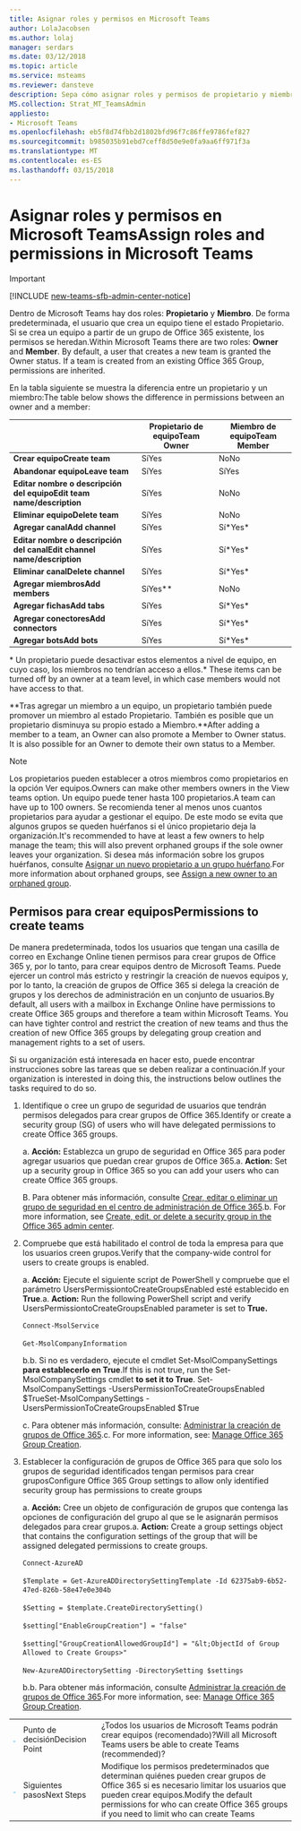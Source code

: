 ```yaml
---
title: Asignar roles y permisos en Microsoft Teams
author: LolaJacobsen
ms.author: lolaj
manager: serdars
ms.date: 03/12/2018
ms.topic: article
ms.service: msteams
ms.reviewer: dansteve
description: Sepa cómo asignar roles y permisos de propietario y miembro de equipo en Microsoft Teams, incluidos permisos para crear equipos.
MS.collection: Strat_MT_TeamsAdmin
appliesto:
- Microsoft Teams
ms.openlocfilehash: eb5f8d74fbb2d1802bfd96f7c86ffe9786fef827
ms.sourcegitcommit: b985035b91ebd7ceff8d50e9e0fa9aa6ff971f3a
ms.translationtype: MT
ms.contentlocale: es-ES
ms.lasthandoff: 03/15/2018
---
```

<a name="assign-roles-and-permissions-in-microsoft-teams"></a><span data-ttu-id="98156-103">Asignar roles y permisos en Microsoft Teams</span><span class="sxs-lookup"><span data-stu-id="98156-103">Assign roles and permissions in Microsoft Teams</span></span>
===============================================

> [!IMPORTANT]
> [!INCLUDE [new-teams-sfb-admin-center-notice](includes/new-teams-sfb-admin-center-notice.md)]

<span data-ttu-id="98156-p101">Dentro de Microsoft Teams hay dos roles: **Propietario** y **Miembro**. De forma predeterminada, el usuario que crea un equipo tiene el estado Propietario. Si se crea un equipo a partir de un grupo de Office 365 existente, los permisos se heredan.</span><span class="sxs-lookup"><span data-stu-id="98156-p101">Within Microsoft Teams there are two roles: **Owner** and **Member**. By default, a user that creates a new team is granted the Owner status. If a team is created from an existing Office 365 Group, permissions are inherited.</span></span>

<span data-ttu-id="98156-107">En la tabla siguiente se muestra la diferencia entre un propietario y un miembro:</span><span class="sxs-lookup"><span data-stu-id="98156-107">The table below shows the difference in permissions between an owner and a member:</span></span>

|  |<span data-ttu-id="98156-108">Propietario de equipo</span><span class="sxs-lookup"><span data-stu-id="98156-108">Team Owner</span></span>  |<span data-ttu-id="98156-109">Miembro de equipo</span><span class="sxs-lookup"><span data-stu-id="98156-109">Team Member</span></span>  |
|---------|---------|---------|
|<span data-ttu-id="98156-110">**Crear equipo**</span><span class="sxs-lookup"><span data-stu-id="98156-110">**Create team**</span></span>     |<span data-ttu-id="98156-111">Sí</span><span class="sxs-lookup"><span data-stu-id="98156-111">Yes</span></span>        |<span data-ttu-id="98156-112">No</span><span class="sxs-lookup"><span data-stu-id="98156-112">No</span></span>         |
|<span data-ttu-id="98156-113">**Abandonar equipo**</span><span class="sxs-lookup"><span data-stu-id="98156-113">**Leave team**</span></span>     |<span data-ttu-id="98156-114">Sí</span><span class="sxs-lookup"><span data-stu-id="98156-114">Yes</span></span>         |<span data-ttu-id="98156-115">Sí</span><span class="sxs-lookup"><span data-stu-id="98156-115">Yes</span></span>         |
|<span data-ttu-id="98156-116">**Editar nombre o descripción del equipo**</span><span class="sxs-lookup"><span data-stu-id="98156-116">**Edit team name/description**</span></span>      |<span data-ttu-id="98156-117">Sí</span><span class="sxs-lookup"><span data-stu-id="98156-117">Yes</span></span>         |<span data-ttu-id="98156-118">No</span><span class="sxs-lookup"><span data-stu-id="98156-118">No</span></span>         |
|<span data-ttu-id="98156-119">**Eliminar equipo**</span><span class="sxs-lookup"><span data-stu-id="98156-119">**Delete team**</span></span>      |<span data-ttu-id="98156-120">Sí</span><span class="sxs-lookup"><span data-stu-id="98156-120">Yes</span></span>         |<span data-ttu-id="98156-121">No</span><span class="sxs-lookup"><span data-stu-id="98156-121">No</span></span>         |
|<span data-ttu-id="98156-122">**Agregar canal**</span><span class="sxs-lookup"><span data-stu-id="98156-122">**Add channel**</span></span>      |<span data-ttu-id="98156-123">Sí</span><span class="sxs-lookup"><span data-stu-id="98156-123">Yes</span></span>         |<span data-ttu-id="98156-124">Sí\*</span><span class="sxs-lookup"><span data-stu-id="98156-124">Yes\*</span></span>         |
|<span data-ttu-id="98156-125">**Editar nombre o descripción del canal**</span><span class="sxs-lookup"><span data-stu-id="98156-125">**Edit channel name/description**</span></span>      |<span data-ttu-id="98156-126">Sí</span><span class="sxs-lookup"><span data-stu-id="98156-126">Yes</span></span>         |<span data-ttu-id="98156-127">Sí\*</span><span class="sxs-lookup"><span data-stu-id="98156-127">Yes\*</span></span>         |
|<span data-ttu-id="98156-128">**Eliminar canal**</span><span class="sxs-lookup"><span data-stu-id="98156-128">**Delete channel**</span></span>      |<span data-ttu-id="98156-129">Sí</span><span class="sxs-lookup"><span data-stu-id="98156-129">Yes</span></span>         |<span data-ttu-id="98156-130">Sí\*</span><span class="sxs-lookup"><span data-stu-id="98156-130">Yes\*</span></span>         |
|<span data-ttu-id="98156-131">**Agregar miembros**</span><span class="sxs-lookup"><span data-stu-id="98156-131">**Add members**</span></span>      |<span data-ttu-id="98156-132">Sí</span><span class="sxs-lookup"><span data-stu-id="98156-132">Yes**</span></span>         |<span data-ttu-id="98156-133">No</span><span class="sxs-lookup"><span data-stu-id="98156-133">No</span></span>         |
|<span data-ttu-id="98156-134">**Agregar fichas**</span><span class="sxs-lookup"><span data-stu-id="98156-134">**Add tabs**</span></span>      |<span data-ttu-id="98156-135">Sí</span><span class="sxs-lookup"><span data-stu-id="98156-135">Yes</span></span>         |<span data-ttu-id="98156-136">Sí\*</span><span class="sxs-lookup"><span data-stu-id="98156-136">Yes\*</span></span>         |
|<span data-ttu-id="98156-137">**Agregar conectores**</span><span class="sxs-lookup"><span data-stu-id="98156-137">**Add connectors**</span></span>      |<span data-ttu-id="98156-138">Sí</span><span class="sxs-lookup"><span data-stu-id="98156-138">Yes</span></span>         |<span data-ttu-id="98156-139">Sí\*</span><span class="sxs-lookup"><span data-stu-id="98156-139">Yes\*</span></span>         |
|<span data-ttu-id="98156-140">**Agregar bots**</span><span class="sxs-lookup"><span data-stu-id="98156-140">**Add bots**</span></span>      |<span data-ttu-id="98156-141">Sí</span><span class="sxs-lookup"><span data-stu-id="98156-141">Yes</span></span>         |<span data-ttu-id="98156-142">Sí\*</span><span class="sxs-lookup"><span data-stu-id="98156-142">Yes\*</span></span>         |
<span data-ttu-id="98156-143">\* Un propietario puede desactivar estos elementos a nivel de equipo, en cuyo caso, los miembros no tendrían acceso a ellos.</span><span class="sxs-lookup"><span data-stu-id="98156-143">\* These items can be turned off by an owner at a team level, in which case members would not have access to that.</span></span>

<span data-ttu-id="98156-p102">\*\*Tras agregar un miembro a un equipo, un propietario también puede promover un miembro al estado Propietario. También es posible que un propietario disminuya su propio estado a Miembro.</span><span class="sxs-lookup"><span data-stu-id="98156-p102">\*\*After adding a member to a team, an Owner can also promote a Member to Owner status. It is also possible for an Owner to demote their own status to a Member.</span></span>



> [!NOTE]
> <span data-ttu-id="98156-146">Los propietarios pueden establecer a otros miembros como propietarios en la opción Ver equipos.</span><span class="sxs-lookup"><span data-stu-id="98156-146">Owners can make other members owners in the View teams option.</span></span> <span data-ttu-id="98156-147">Un equipo puede tener hasta 100 propietarios.</span><span class="sxs-lookup"><span data-stu-id="98156-147">A team can have up to 100 owners.</span></span> <span data-ttu-id="98156-148">Se recomienda tener al menos unos cuantos propietarios para ayudar a gestionar el equipo. De este modo se evita que algunos grupos se queden huérfanos si el único propietario deja la organización.</span><span class="sxs-lookup"><span data-stu-id="98156-148">It's recommended to have at least a few owners to help manage the team; this will also prevent orphaned groups if the sole owner leaves your organization.</span></span> <span data-ttu-id="98156-149">Si desea más información sobre los grupos huérfanos, consulte [Asignar un nuevo propietario a un grupo huérfano](https://support.office.com/article/Assign-a-new-owner-to-an-orphaned-group-86bb3db6-8857-45d1-95c8-f6d540e45732).</span><span class="sxs-lookup"><span data-stu-id="98156-149">For more information about orphaned groups, see [Assign a new owner to an orphaned group](https://support.office.com/article/Assign-a-new-owner-to-an-orphaned-group-86bb3db6-8857-45d1-95c8-f6d540e45732).</span></span>


<a name="permissions-to-create-teams"></a><span data-ttu-id="98156-150">Permisos para crear equipos</span><span class="sxs-lookup"><span data-stu-id="98156-150">Permissions to create teams</span></span>
---------------------------

<span data-ttu-id="98156-p104">De manera predeterminada, todos los usuarios que tengan una casilla de correo en Exchange Online tienen permisos para crear grupos de Office 365 y, por lo tanto, para crear equipos dentro de Microsoft Teams. Puede ejercer un control más estricto y restringir la creación de nuevos equipos y, por lo tanto, la creación de grupos de Office 365 si delega la creación de grupos y los derechos de administración en un conjunto de usuarios.</span><span class="sxs-lookup"><span data-stu-id="98156-p104">By default, all users with a mailbox in Exchange Online have permissions to create Office 365 groups and therefore a team within Microsoft Teams. You can have tighter control and restrict the creation of new teams and thus the creation of new Office 365 groups by delegating group creation and management rights to a set of users.</span></span>

<span data-ttu-id="98156-153">Si su organización está interesada en hacer esto, puede encontrar instrucciones sobre las tareas que se deben realizar a continuación.</span><span class="sxs-lookup"><span data-stu-id="98156-153">If your organization is interested in doing this, the instructions below outlines the tasks required to do so.</span></span>

1.  <span data-ttu-id="98156-154">Identifique o cree un grupo de seguridad de usuarios que tendrán permisos delegados para crear grupos de Office 365.</span><span class="sxs-lookup"><span data-stu-id="98156-154">Identify or create a security group (SG) of users who will have delegated permissions to create Office 365 groups.</span></span>

    <span data-ttu-id="98156-p105">a.  **Acción:** Establezca un grupo de seguridad en Office 365 para poder agregar usuarios que puedan crear grupos de Office 365.</span><span class="sxs-lookup"><span data-stu-id="98156-p105">a.  **Action:** Set up a security group in Office 365 so you can add your users who can create Office 365 groups.</span></span>

    <span data-ttu-id="98156-p106">B. Para obtener más información, consulte [Crear, editar o eliminar un grupo de seguridad en el centro de administración de Office 365](https://support.office.com/article/Create-edit-or-delete-a-security-group-in-the-Office-365-admin-center-55c96b32-e086-4c9e-948b-a018b44510cb).</span><span class="sxs-lookup"><span data-stu-id="98156-p106">b.  For more information, see [Create, edit, or delete a security group in the Office 365 admin center](https://support.office.com/article/Create-edit-or-delete-a-security-group-in-the-Office-365-admin-center-55c96b32-e086-4c9e-948b-a018b44510cb).</span></span>

2.  <span data-ttu-id="98156-159">Compruebe que está habilitado el control de toda la empresa para que los usuarios creen grupos.</span><span class="sxs-lookup"><span data-stu-id="98156-159">Verify that the company-wide control for users to create groups is enabled.</span></span>

    <span data-ttu-id="98156-p107">a.  **Acción:** Ejecute el siguiente script de PowerShell y compruebe que el parámetro UsersPermissiontoCreateGroupsEnabled esté establecido en **True**.</span><span class="sxs-lookup"><span data-stu-id="98156-p107">a.  **Action:** Run the following PowerShell script and verify UsersPermissiontoCreateGroupsEnabled parameter is set to **True.**</span></span>

    ```
    Connect-MsolService

    Get-MsolCompanyInformation
    ```

    <span data-ttu-id="98156-162">b.</span><span class="sxs-lookup"><span data-stu-id="98156-162">b.</span></span>  <span data-ttu-id="98156-163">Si no es verdadero, ejecute el cmdlet Set-MsolCompanySettings **para establecerlo en True**.</span><span class="sxs-lookup"><span data-stu-id="98156-163">If this is not true, run the Set-MsolCompanySettings  cmdlet **to set it to True**.</span></span>
<span data-ttu-id="98156-164">Set-MsolCompanySettings -UsersPermissionToCreateGroupsEnabled $True</span><span class="sxs-lookup"><span data-stu-id="98156-164">Set-MsolCompanySettings -UsersPermissionToCreateGroupsEnabled $True</span></span>

    <span data-ttu-id="98156-p109">c. Para obtener más información, consulte: [Administrar la creación de grupos de Office 365](https://support.office.com/article/Manage-Office-365-Group-Creation-4c46c8cb-17d0-44b5-9776-005fced8e618?ui=en-US&rs=en-001&ad=US#checkclevelsettings).</span><span class="sxs-lookup"><span data-stu-id="98156-p109">c. For more information, see: [Manage Office 365 Group Creation](https://support.office.com/article/Manage-Office-365-Group-Creation-4c46c8cb-17d0-44b5-9776-005fced8e618?ui=en-US&rs=en-001&ad=US#checkclevelsettings).</span></span>

3.  <span data-ttu-id="98156-167">Establecer la configuración de grupos de Office 365 para que solo los grupos de seguridad identificados tengan permisos para crear grupos</span><span class="sxs-lookup"><span data-stu-id="98156-167">Configure Office 365 Group settings to allow only identified security group has permissions to create groups</span></span>

    <span data-ttu-id="98156-p110">a.  **Acción:** Cree un objeto de configuración de grupos que contenga las opciones de configuración del grupo al que se le asignarán permisos delegados para crear grupos.</span><span class="sxs-lookup"><span data-stu-id="98156-p110">a.  **Action:** Create a group settings object that contains the configuration settings of the group that will be assigned delegated permissions to create groups.</span></span> 

    ```
    Connect-AzureAD

    $Template = Get-AzureADDirectorySettingTemplate -Id 62375ab9-6b52-47ed-826b-58e47e0e304b

    $Setting = $template.CreateDirectorySetting()

    $setting["EnableGroupCreation"] = "false"

    $setting["GroupCreationAllowedGroupId"] = "&lt;ObjectId of Group Allowed to Create Groups>"

    New-AzureADDirectorySetting -DirectorySetting $settings
    ```

    <span data-ttu-id="98156-170">b.</span><span class="sxs-lookup"><span data-stu-id="98156-170">b.</span></span> <span data-ttu-id="98156-171">Para obtener más información, consulte [Administrar la creación de grupos de Office 365](https://support.office.com/article/Manage-Office-365-Group-Creation-4c46c8cb-17d0-44b5-9776-005fced8e618?ui=en-US&rs=en-US&ad=US#step3).</span><span class="sxs-lookup"><span data-stu-id="98156-171">For more information, see: [Manage Office 365 Group Creation](https://support.office.com/article/Manage-Office-365-Group-Creation-4c46c8cb-17d0-44b5-9776-005fced8e618?ui=en-US&rs=en-US&ad=US#step3).</span></span>


||||
|---------|---------|---------|
| ![Icono de Punto de decisión.](media/Assign_roles_and_permissions_in_Microsoft_Teams_image2.png)     |<span data-ttu-id="98156-173">Punto de decisión</span><span class="sxs-lookup"><span data-stu-id="98156-173">Decision Point</span></span>         |<span data-ttu-id="98156-174">¿Todos los usuarios de Microsoft Teams podrán crear equipos (recomendado)?</span><span class="sxs-lookup"><span data-stu-id="98156-174">Will all Microsoft Teams users be able to create Teams (recommended)?</span></span>         |
| ![Icono de Siguientes pasos.](media/Assign_roles_and_permissions_in_Microsoft_Teams_image3.png)    |<span data-ttu-id="98156-176">Siguientes pasos</span><span class="sxs-lookup"><span data-stu-id="98156-176">Next Steps</span></span>         |<span data-ttu-id="98156-177">Modifique los permisos predeterminados que determinan quiénes pueden crear grupos de Office 365 si es necesario limitar los usuarios que pueden crear equipos.</span><span class="sxs-lookup"><span data-stu-id="98156-177">Modify the default permissions for who can create Office 365 groups if you need to limit who can create Teams</span></span>         |
